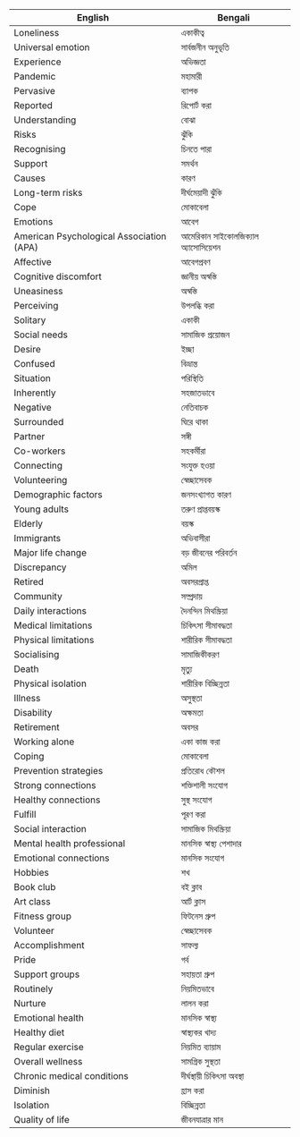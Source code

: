 | English                        | Bengali                              |
|--------------------------------|--------------------------------------|
| Loneliness                     | একাকীত্ব                             |
| Universal emotion              | সার্বজনীন অনুভূতি                    |
| Experience                     | অভিজ্ঞতা                             |
| Pandemic                       | মহামারী                              |
| Pervasive                      | ব্যাপক                               |
| Reported                       | রিপোর্ট করা                          |
| Understanding                  | বোঝা                                |
| Risks                          | ঝুঁকি                               |
| Recognising                    | চিনতে পারা                           |
| Support                        | সমর্থন                              |
| Causes                         | কারণ                                |
| Long-term risks                | দীর্ঘমেয়াদী ঝুঁকি                   |
| Cope                           | মোকাবেলা                             |
| Emotions                       | আবেগ                                |
| American Psychological Association (APA) | আমেরিকান সাইকোলজিক্যাল অ্যাসোসিয়েশন |
| Affective                      | আবেগপ্রবণ                            |
| Cognitive discomfort           | জ্ঞানীয় অস্বস্তি                    |
| Uneasiness                     | অস্বস্তি                             |
| Perceiving                     | উপলব্ধি করা                          |
| Solitary                       | একাকী                                |
| Social needs                   | সামাজিক প্রয়োজন                    |
| Desire                         | ইচ্ছা                                |
| Confused                       | বিভ্রান্ত                            |
| Situation                      | পরিস্থিতি                            |
| Inherently                     | সহজাতভাবে                            |
| Negative                       | নেতিবাচক                             |
| Surrounded                     | ঘিরে থাকা                            |
| Partner                        | সঙ্গী                                |
| Co-workers                     | সহকর্মীরা                           |
| Connecting                     | সংযুক্ত হওয়া                        |
| Volunteering                   | স্বেচ্ছাসেবক                          |
| Demographic factors            | জনসংখ্যাগত কারণ                    |
| Young adults                   | তরুণ প্রাপ্তবয়স্ক                   |
| Elderly                        | বয়স্ক                               |
| Immigrants                     | অভিবাসীরা                           |
| Major life change              | বড় জীবনের পরিবর্তন                  |
| Discrepancy                    | অমিল                                |
| Retired                        | অবসরপ্রাপ্ত                          |
| Community                      | সম্প্রদায়                          |
| Daily interactions             | দৈনন্দিন মিথস্ক্রিয়া                |
| Medical limitations            | চিকিৎসা সীমাবদ্ধতা                  |
| Physical limitations           | শারীরিক সীমাবদ্ধতা                  |
| Socialising                    | সামাজিকীকরণ                          |
| Death                          | মৃত্যু                               |
| Physical isolation             | শারীরিক বিচ্ছিন্নতা                  |
| Illness                        | অসুস্থতা                             |
| Disability                     | অক্ষমতা                              |
| Retirement                     | অবসর                                |
| Working alone                  | একা কাজ করা                         |
| Coping                         | মোকাবেলা                             |
| Prevention strategies          | প্রতিরোধ কৌশল                       |
| Strong connections             | শক্তিশালী সংযোগ                     |
| Healthy connections            | সুস্থ সংযোগ                          |
| Fulfill                        | পূরণ করা                             |
| Social interaction             | সামাজিক মিথস্ক্রিয়া                 |
| Mental health professional     | মানসিক স্বাস্থ্য পেশাদার              |
| Emotional connections          | মানসিক সংযোগ                         |
| Hobbies                        | শখ                                  |
| Book club                      | বই ক্লাব                             |
| Art class                      | আর্ট ক্লাস                           |
| Fitness group                  | ফিটনেস গ্রুপ                         |
| Volunteer                      | স্বেচ্ছাসেবক                         |
| Accomplishment                 | সাফল্য                              |
| Pride                          | গর্ব                                |
| Support groups                 | সহায়তা গ্রুপ                       |
| Routinely                      | নিয়মিতভাবে                          |
| Nurture                        | লালন করা                             |
| Emotional health               | মানসিক স্বাস্থ্য                      |
| Healthy diet                   | স্বাস্থ্যকর খাদ্য                     |
| Regular exercise               | নিয়মিত ব্যায়াম                     |
| Overall wellness               | সামগ্রিক সুস্থতা                     |
| Chronic medical conditions     | দীর্ঘস্থায়ী চিকিৎসা অবস্থা         |
| Diminish                       | হ্রাস করা                            |
| Isolation                      | বিচ্ছিন্নতা                          |
| Quality of life                | জীবনযাত্রার মান                     |